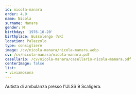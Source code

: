 ```yaml
---
id: nicola-manara
order: 4.0
name: Nicola
surname: Manara
gender: M
birthday: '1976-10-20'
birthplace: Bussolengo (VR)
location: Palazzolo
type: consigliere
image: /cv/nicola-manara/nicola-manara.webp
cv: /cv/nicola-manara/nicola-manara.pdf
casellario: /cv/nicola-manara/casellario-nicola-manara.pdf
centerImage: false
list:
- viviamosona
---
```


Autista di ambulanza presso l'ULSS 9 Scaligera.